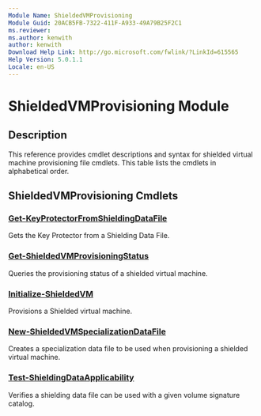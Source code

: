 ```yaml
---
Module Name: ShieldedVMProvisioning
Module Guid: 20ACB5FB-7322-411F-A933-49A79B25F2C1
ms.reviewer:
ms.author: kenwith
author: kenwith
Download Help Link: http://go.microsoft.com/fwlink/?LinkId=615565
Help Version: 5.0.1.1
Locale: en-US
---
```


# ShieldedVMProvisioning Module
## Description
This reference provides cmdlet descriptions and syntax for shielded virtual machine provisioning file cmdlets. This table lists the cmdlets in alphabetical order.

## ShieldedVMProvisioning Cmdlets
### [Get-KeyProtectorFromShieldingDataFile](Get-KeyProtectorFromShieldingDataFile.md)
Gets the Key Protector from a Shielding Data File.

### [Get-ShieldedVMProvisioningStatus](Get-ShieldedVMProvisioningStatus.md)
Queries the provisioning status of a shielded virtual machine.

### [Initialize-ShieldedVM](Initialize-ShieldedVM.md)
Provisions a Shielded virtual machine.

### [New-ShieldedVMSpecializationDataFile](New-ShieldedVMSpecializationDataFile.md)
Creates a specialization data file to be used when provisioning a shielded virtual machine.

### [Test-ShieldingDataApplicability](Test-ShieldingDataApplicability.md)
Verifies a shielding data file can be used with a given volume signature catalog.


